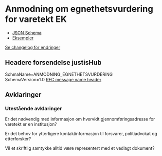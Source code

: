 # Anmodning om egnethetsvurdering for varetekt EK

- [JSON Schema](arbeidsversjon/anmodningOmEgnethetsvurdering.schema.json)
- [Eksempler](arbeidsversjon/eksempelfiler/)

[Se changelog for endringer](changelog.md)

## Headere forsendelse justisHub
SchmaName=ANMODNING_EGNETHETSVURDERING  
SchemaVersion=1.0
[RFC message name header](../../../rfc/MessageName-header.md)

## Avklaringer
### Utestående avklaringer

Er det nødvendig med informasjon om hvorvidt gjennomføringsadresse for varetekt er en institusjon?

Er det behov for ytterligere kontaktinformasjon til forsvarer, politiadvokat og etterforsker?

Vil et skriftlig samtykke alltid være representert med et vedlagt dokument?